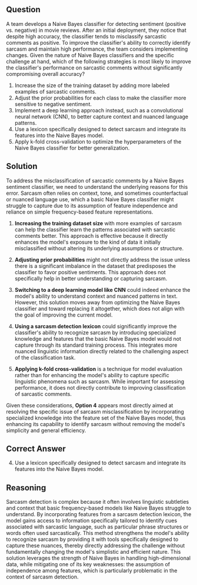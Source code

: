 ## Question
A team develops a Naive Bayes classifier for detecting sentiment (positive vs. negative) in movie reviews. After an initial deployment, they notice that despite high accuracy, the classifier tends to misclassify sarcastic comments as positive. To improve the classifier's ability to correctly identify sarcasm and maintain high performance, the team considers implementing changes. Given the nature of Naive Bayes classifiers and the specific challenge at hand, which of the following strategies is most likely to improve the classifier's performance on sarcastic comments without significantly compromising overall accuracy?

1. Increase the size of the training dataset by adding more labeled examples of sarcastic comments.
2. Adjust the prior probabilities for each class to make the classifier more sensitive to negative sentiment.
3. Implement a deep learning approach instead, such as a convolutional neural network (CNN), to better capture context and nuanced language patterns.
4. Use a lexicon specifically designed to detect sarcasm and integrate its features into the Naive Bayes model.
5. Apply k-fold cross-validation to optimize the hyperparameters of the Naive Bayes classifier for better generalization.

## Solution

To address the misclassification of sarcastic comments by a Naive Bayes sentiment classifier, we need to understand the underlying reasons for this error. Sarcasm often relies on context, tone, and sometimes counterfactual or nuanced language use, which a basic Naive Bayes classifier might struggle to capture due to its assumption of feature independence and reliance on simple frequency-based feature representations.

1. **Increasing the training dataset size** with more examples of sarcasm can help the classifier learn the patterns associated with sarcastic comments better. This approach is effective because it directly enhances the model's exposure to the kind of data it initially misclassified without altering its underlying assumptions or structure.

2. **Adjusting prior probabilities** might not directly address the issue unless there is a significant imbalance in the dataset that predisposes the classifier to favor positive sentiments. This approach does not specifically help in better understanding or capturing sarcasm.

3. **Switching to a deep learning model like CNN** could indeed enhance the model's ability to understand context and nuanced patterns in text. However, this solution moves away from optimizing the Naive Bayes classifier and toward replacing it altogether, which does not align with the goal of improving the current model.

4. **Using a sarcasm detection lexicon** could significantly improve the classifier's ability to recognize sarcasm by introducing specialized knowledge and features that the basic Naive Bayes model would not capture through its standard training process. This integrates more nuanced linguistic information directly related to the challenging aspect of the classification task.

5. **Applying k-fold cross-validation** is a technique for model evaluation rather than for enhancing the model's ability to capture specific linguistic phenomena such as sarcasm. While important for assessing performance, it does not directly contribute to improving classification of sarcastic comments.

Given these considerations, **Option 4** appears most directly aimed at resolving the specific issue of sarcasm misclassification by incorporating specialized knowledge into the feature set of the Naive Bayes model, thus enhancing its capability to identify sarcasm without removing the model's simplicity and general efficiency.

## Correct Answer

4. Use a lexicon specifically designed to detect sarcasm and integrate its features into the Naive Bayes model.

## Reasoning

Sarcasm detection is complex because it often involves linguistic subtleties and context that basic frequency-based models like Naive Bayes struggle to understand. By incorporating features from a sarcasm detection lexicon, the model gains access to information specifically tailored to identify cues associated with sarcastic language, such as particular phrase structures or words often used sarcastically. This method strengthens the model's ability to recognize sarcasm by providing it with tools specifically designed to capture these nuances, thereby directly addressing the challenge without fundamentally changing the model's simplistic and efficient nature. This solution leverages the strength of Naive Bayes in handling high-dimensional data, while mitigating one of its key weaknesses: the assumption of independence among features, which is particularly problematic in the context of sarcasm detection.